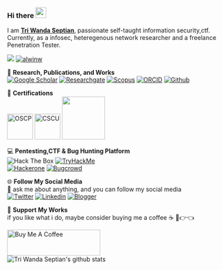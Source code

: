 ### Hi there <img src="https://media.giphy.com/media/hvRJCLFzcasrR4ia7z/giphy.gif" width="25px">
I am [**Tri Wanda Septian**](https://twseptian.github.io/), passionate self-taught information security,ctf. Currently, as a infosec, heteregenous network researcher and a freelance Penetration Tester.

![](https://komarev.com/ghpvc/?username=twseptian)
<a href="https://github.com/twseptian" target="_blank"><img alt="alwinw" src="https://badges.pufler.dev/visits/alwinw/alwinw?logo=GitHub&label=visits&color=success&logoColor=white&style=flat-square"/></a>

📖 **Research, Publications, and Works**<br>
[![Google Scholar](https://img.shields.io/badge/googlescholar-%234285F4.svg?&style=for-the-badge&logo=google-scholar&logoColor=white)](https://scholar.google.com.tw/citations?user=XMuXhkAAAAAJ&hl=en)
[![Researchgate](https://img.shields.io/badge/researchgate-%2300CCBB.svg?&style=for-the-badge&logo=researchgate&logoColor=white)](https://www.researchgate.net/profile/Tri_Septian)
[![Scopus](https://img.shields.io/badge/scopus-%23E9711C.svg?&style=for-the-badge&logo=scopus&logoColor=white)](https://www.scopus.com/authid/detail.uri?authorId=57194205196)
[![ORCID](https://img.shields.io/badge/-ORCID-A6CE39?style=for-the-badge&logo=ORCID&logoColor=white)](https://orcid.org/0000-0001-7031-7343)
[![Github](https://img.shields.io/badge/github-%23100000.svg?&style=for-the-badge&logo=github&logoColor=white)](https://github.com/twseptian)

🏅 **Certifications**<br>
<a href="https://www.credly.com/badges/e8a6460f-a564-489d-a569-30f926de907a"><img src="https://images.credly.com/size/340x340/images/e3c9ad3c-b142-45ae-bb2b-2f19ff2b742a/PWK-OSCP-badge.png" alt="OSCP" height="60" width="60"></a>
<a href="https://aspen.eccouncil.org/VerifyBadge?type=certification&a=PT/lBHpBqJmv25cmnUnNBgw+gbw9/7R5i+CSXG/NGXY="><img src="https://aspen.eccouncil.org/Content/Badges/CertifiedBadges/CSCU_BB8BB6E9DDE8.png" alt="CSCU" height="60" width="60"></a>
<a href="https://mikrotik.com/training/certificates/b51121c81a4786e8ce7"><img src="https://twseptian.github.io/assets/images/mtcna.png" heigh="100" width="100"></a>

💻 **Pentesting,CTF & Bug Hunting Platform**<br>
<img src="http://www.hackthebox.eu/badge/image/183432" alt="Hack The Box">
<a href="https://tryhackme.com/p/twsterlab"><img src="https://twseptian.github.io/assets/images/thm-twsterlab.png" alt="TryHackMe"></a><br>
[![Hackerone](https://img.shields.io/badge/hackerone-%23494649.svg?&style=for-the-badge&logo=hackerone&logoColor=white)](https://hackerone.com/twseptian)
[![Bugcrowd](https://img.shields.io/badge/bugcrowd-%23FE7A16.svg?&style=for-the-badge&logo=bugcrowd&logoColor=white)](https://bugcrowd.com/twseptian)

🌐 **Follow My Social Media**<br>
💬 ask me about anything, and you can follow my social media<br>
[![Twitter](https://img.shields.io/badge/twitter-%231DA1F2.svg?&style=for-the-badge&logo=twitter&logoColor=white)](https://twitter.com/twseptian_)
[![Linkedin](https://img.shields.io/badge/linkedin-%230077B5.svg?&style=for-the-badge&logo=linkedin&logoColor=white)](https://www.linkedin.com/in/twseptian/)
[![Blogger](https://img.shields.io/badge/blogger-%23FF5722.svg?&style=for-the-badge&logo=blogger&logoColor=white)](https://twseptian.blogspot.com/)

💸 **Support My Works**<br>
if you like what i do, maybe consider buying me a coffee :coffee: 🥺👉👈

<a href="https://www.buymeacoffee.com/twseptian" target="_blank"><img src="https://cdn.buymeacoffee.com/buttons/v2/default-red.png" alt="Buy Me A Coffee" style="height: 60px !important;width: 217px !important;" ></a>
</br>
![Tri Wanda Septian's github stats](https://github-readme-stats.vercel.app/api?username=twseptian&theme=blue-green)
